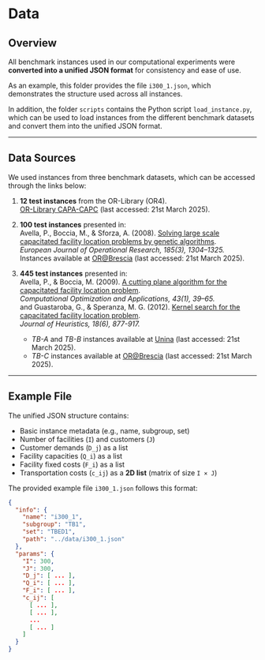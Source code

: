 # Data

## Overview

All benchmark instances used in our computational experiments were **converted into a unified JSON format** for consistency and ease of use.

As an example, this folder provides the file `i300_1.json`, which demonstrates the structure used across all instances.

In addition, the folder `scripts` contains the Python script `load_instance.py`, which can be used to load instances from the different benchmark datasets and convert them into the unified JSON format.

---

## Data Sources

We used instances from three benchmark datasets, which can be accessed through the links below:

1. **12 test instances** from the OR-Library (OR4).  
   [OR-Library CAPA-CAPC](https://people.brunel.ac.uk/~mastjjb/jeb/orlib/capinfo.html) (last accessed: 21st March 2025).

2. **100 test instances** presented in:  
   Avella, P., Boccia, M., & Sforza, A. (2008). [Solving large scale capacitated facility location problems by genetic algorithms](https://doi.org/10.1016/j.ejor.2006.09.036).  
   *European Journal of Operational Research, 185(3), 1304–1325.*  
   Instances available at [OR@Brescia](https://or-brescia.unibs.it/instances/instances_sscflp) (last accessed: 21st March 2025).

3. **445 test instances** presented in:  
   Avella, P., & Boccia, M. (2009). [A cutting plane algorithm for the capacitated facility location problem](https://doi.org/10.1007/s10589-007-9117-5).  
   *Computational Optimization and Applications, 43(1), 39–65.*  
   and 
   Guastaroba, G., & Speranza, M. G. (2012). [Kernel search for the capacitated facility location problem](https://doi.org/10.1007/s10732-012-9212-8).  
   *Journal of Heuristics, 18(6), 877-917.* 
   - *TB-A* and *TB-B* instances available at [Unina](https://wpage.unina.it/sforza/test/) (last accessed: 21st March 2025).
   - *TB-C* instances available at [OR@Brescia](https://or-brescia.unibs.it/instances/instances_sscflp) (last accessed: 21st March 2025).

---

## Example File

The unified JSON structure contains:

- Basic instance metadata (e.g., name, subgroup, set)
- Number of facilities (`I`) and customers (`J`)
- Customer demands (`D_j`) as a list
- Facility capacities (`Q_i`) as a list
- Facility fixed costs (`F_i`) as a list
- Transportation costs (`c_ij`) as a **2D list** (matrix of size `I × J`)

The provided example file `i300_1.json` follows this format:

```json
{
  "info": {
    "name": "i300_1",
    "subgroup": "TB1",
    "set": "TBED1",
    "path": "../data/i300_1.json"
  },
  "params": {
    "I": 300,
    "J": 300,
    "D_j": [ ... ],        
    "Q_i": [ ... ],        
    "F_i": [ ... ],        
    "c_ij": [              
      [ ... ],
      [ ... ],
      ...
      [ ... ]
    ]
  }
}
```
